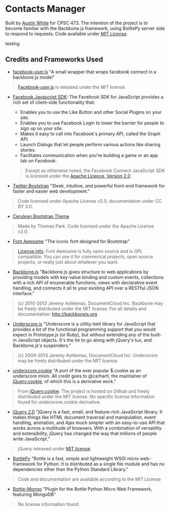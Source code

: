 # Contacts Manager

Built by [Austin White](http://www.github.com/AustinW) for CPSC 473. The intention of the project is to become familiar with the Backbone.js framework, using BottlePy server side to respond to requests. Code available under [MIT License](https://github.com/AustinW/contact-manager/blob/master/license.md).

testing

## Credits and Frameworks Used

* [facebook-user.js](https://github.com/fabrik42/facebook-user.js) "A small wrapper that wraps facebook connect in a backbone.js model"
> [Facebook-user.js](https://github.com/fabrik42/facebook-user.js#license) is released under the MIT license.

* [Facebook Javascript SDK](https://developers.facebook.com/docs/reference/javascript/):
The Facebook SDK for JavaScript provides a rich set of client-side functionality that:
    * Enables you to use the Like Button and other Social Plugins on your site.
    * Enables you to use Facebook Login to lower the barrier for people to sign up on your site.
    * Makes it easy to call into Facebook's primary API, called the Graph API.
    * Launch Dialogs that let people perform various actions like sharing stories.
    * Facilitates communication when you're building a game or an app tab on Facebook.

    > Except as otherwise noted, the Facebook Connect JavaScript SDK is licensed under the [Apache Licence, Version 2.0](http://www.apache.org/licenses/LICENSE-2.0.html)

* [Twitter Bootstrap](http://twitter.github.io/bootstrap/) "Sleek, intuitive, and powerful front-end framework for faster and easier web development."
> Code licensed under Apache License v2.0, documentation under CC BY 3.0.

* [Cerulean Bootstrap Theme](http://bootswatch.com/cerulean/)
> Made by Thomas Park. Code licensed under the Apache License v2.0.

* [Font Awesome](http://fortawesome.github.io/Font-Awesome/) "The iconic font designed for Bootstrap"
> [License info](http://fortawesome.github.io/Font-Awesome/license/). Font Awesome is fully open source and is GPL compatible. You can use it for commerical projects, open source projects, or really just about whatever you want.

* [Backbone.js](http://backbonejs.org/) "Backbone.js gives structure to web applications by providing models with key-value binding and custom events, collections with a rich API of enumerable functions, views with declarative event handling, and connects it all to your existing API over a RESTful JSON interface."
> (c) 2010-2013 Jeremy Ashkenas, DocumentCloud Inc.
Backbone may be freely distributed under the MIT license.
For all details and documentation:
http://backbonejs.org

* [Underscore.js](http://underscorejs.org/) "Underscore is a utility-belt library for JavaScript that provides a lot of the functional programming support that you would expect in Prototype.js (or Ruby), but without extending any of the built-in JavaScript objects. It's the tie to go along with jQuery's tux, and Backbone.js's suspenders."
> (c) 2009-2013 Jeremy Ashkenas, DocumentCloud Inc.
Underscore may be freely distributed under the MIT license.

* [underscore.cookie](https://github.com/wookiehangover/underscore.cookie) "A port of the ever popular $.cookie as an underscore mixin. All credit goes to @carhartl, the maintainer of [jQuery.cookie](https://github.com/carhartl/jquery-cookie), of which this is a derivative work."
> From [jQuery.cookie](https://github.com/carhartl/jquery-cookie): The project is hosted on Github and freely distributed under the MIT license. No specific license information found for underscore.cookie derivative.

* [jQuery 2.0](http://jquery.com/) "jQuery is a fast, small, and feature-rich JavaScript library. It makes things like HTML document traversal and manipulation, event handling, animation, and Ajax much simpler with an easy-to-use API that works across a multitude of browsers. With a combination of versatility and extensibility, jQuery has changed the way that millions of people write JavaScript."
> jQuery released under [MIT license](https://jquery.org/license/).

* [BottlePy](http://bottlepy.org/docs/dev/) "Bottle is a fast, simple and lightweight WSGI micro web-framework for Python. It is distributed as a single file module and has no dependencies other than the Python Standard Library."
> Code and documentation are available according to the MIT License

* [Bottle-Mongo](https://github.com/fdouetteau/bottle-mongodb-plugin) "Plugin for the Bottle Python Micro Web Framework, featuring MongoDB"
> No license information found.